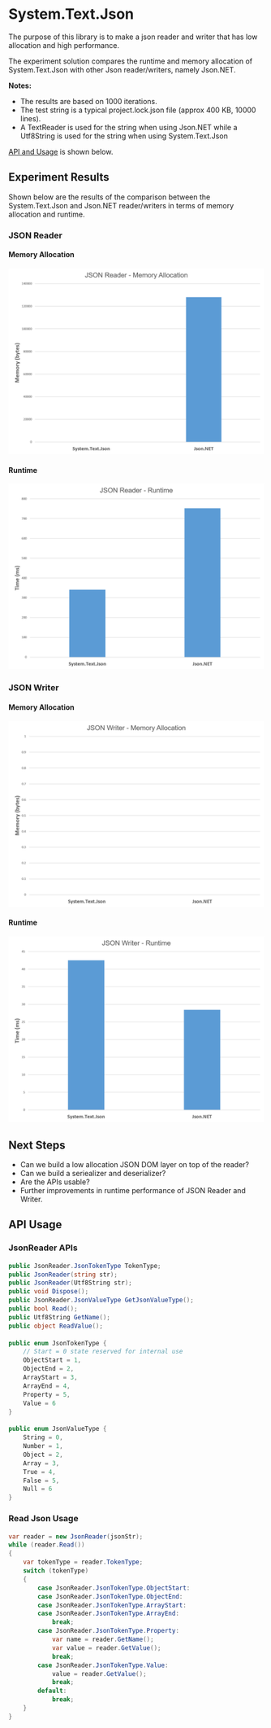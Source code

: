 # System.Text.Json

The purpose of this library is to make a json reader and writer that has low allocation and high performance.

The experiment solution compares the runtime and memory allocation of System.Text.Json with other Json reader/writers, namely Json.NET.

**Notes:**
* The results are based on 1000 iterations.
* The test string is a typical project.lock.json file (approx 400 KB, 10000 lines).
* A TextReader is used for the string when using Json.NET while a Utf8String is used for the string when using System.Text.Json

[API and Usage](#api-usage) is shown below.

## Experiment Results

Shown below are the results of the comparison between the System.Text.Json and Json.NET reader/writers in terms of memory allocation and runtime.

### JSON Reader
#### Memory Allocation
![alt tag](Reader_Allocation.png?raw=true "JSON Reader Memory Allocation")

#### Runtime
![alt tag](Reader_Runtime.png?raw=true "JSON Reader Runtime")

### JSON Writer
#### Memory Allocation
![alt tag](Writer_Allocation.png?raw=true "JSON Writer Memory Allocation")

#### Runtime
![alt tag](Writer_Runtime.png?raw=true "JSON Writer Runtime")

## Next Steps

* Can we build a low allocation JSON DOM layer on top of the reader?
* Can we build a seriealizer and deserializer?
* Are the APIs usable?
* Further improvements in runtime performance of JSON Reader and Writer.

## API Usage

### JsonReader APIs

```C#
public JsonReader.JsonTokenType TokenType;
public JsonReader(string str);
public JsonReader(Utf8String str);
public void Dispose();
public JsonReader.JsonValueType GetJsonValueType();
public bool Read();
public Utf8String GetName();
public object ReadValue();

public enum JsonTokenType {
    // Start = 0 state reserved for internal use
    ObjectStart = 1,
    ObjectEnd = 2,
    ArrayStart = 3,
    ArrayEnd = 4,
    Property = 5,
    Value = 6
}

public enum JsonValueType {
    String = 0,
    Number = 1,
    Object = 2,
    Array = 3,
    True = 4,
    False = 5,
    Null = 6
}
```

### Read Json Usage

```C#
var reader = new JsonReader(jsonStr);
while (reader.Read())
{
    var tokenType = reader.TokenType;
    switch (tokenType)
    {
        case JsonReader.JsonTokenType.ObjectStart:
        case JsonReader.JsonTokenType.ObjectEnd:
        case JsonReader.JsonTokenType.ArrayStart:
        case JsonReader.JsonTokenType.ArrayEnd:
            break;
        case JsonReader.JsonTokenType.Property:
            var name = reader.GetName();
            var value = reader.GetValue();
            break;
        case JsonReader.JsonTokenType.Value:
            value = reader.GetValue();
            break;
        default:
            break;
    }
}
```
